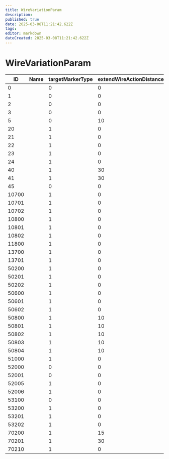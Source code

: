 ```yaml
---
title: WireVariationParam
description: 
published: true
date: 2025-03-08T11:21:42.622Z
tags: 
editor: markdown
dateCreated: 2025-03-08T11:21:42.622Z
---
```


# WireVariationParam
|ID   |Name|targetMarkerType|extendWireActionDistance|pad0      |recognitionAngleUp|recognitionAngleDown|recognitionAngleLeft|recognitionAngleRight|chrPhysicsHomingIdOffset|pad1                                                |
|-----|-|-|--|----------|--|--|---|---|-----|----------------------------------------------------|
|0    | |0|0 |[0&#124;0]|90|90|180|180|0    |[0&#124;0&#124;0&#124;0&#124;0&#124;0&#124;0&#124;0]|
1    | |0|0 |[0&#124;0]|90|90|90 |90 |0    |[0&#124;0&#124;0&#124;0&#124;0&#124;0&#124;0&#124;0]|
2    | |0|0 |[0&#124;0]|90|90|90 |90 |0    |[0&#124;0&#124;0&#124;0&#124;0&#124;0&#124;0&#124;0]|
3    | |0|0 |[0&#124;0]|90|90|180|180|0    |[0&#124;0&#124;0&#124;0&#124;0&#124;0&#124;0&#124;0]|
5    | |0|10|[0&#124;0]|90|90|90 |90 |0    |[0&#124;0&#124;0&#124;0&#124;0&#124;0&#124;0&#124;0]|
20   | |1|0 |[0&#124;0]|90|90|180|180|20   |[0&#124;0&#124;0&#124;0&#124;0&#124;0&#124;0&#124;0]|
21   | |1|0 |[0&#124;0]|90|90|90 |90 |0    |[0&#124;0&#124;0&#124;0&#124;0&#124;0&#124;0&#124;0]|
22   | |1|0 |[0&#124;0]|90|90|90 |90 |0    |[0&#124;0&#124;0&#124;0&#124;0&#124;0&#124;0&#124;0]|
23   | |1|0 |[0&#124;0]|90|90|180|180|0    |[0&#124;0&#124;0&#124;0&#124;0&#124;0&#124;0&#124;0]|
24   | |1|0 |[0&#124;0]|90|90|180|180|24   |[0&#124;0&#124;0&#124;0&#124;0&#124;0&#124;0&#124;0]|
40   | |1|30|[0&#124;0]|90|90|180|180|40   |[0&#124;0&#124;0&#124;0&#124;0&#124;0&#124;0&#124;0]|
41   | |1|30|[0&#124;0]|90|50|30 |10 |41   |[0&#124;0&#124;0&#124;0&#124;0&#124;0&#124;0&#124;0]|
45   | |0|0 |[0&#124;0]|90|90|180|180|53105|[0&#124;0&#124;0&#124;0&#124;0&#124;0&#124;0&#124;0]|
10700| |1|0 |[0&#124;0]|90|90|180|180|10700|[0&#124;0&#124;0&#124;0&#124;0&#124;0&#124;0&#124;0]|
10701| |1|0 |[0&#124;0]|90|90|180|180|10701|[0&#124;0&#124;0&#124;0&#124;0&#124;0&#124;0&#124;0]|
10702| |1|0 |[0&#124;0]|90|90|180|180|10702|[0&#124;0&#124;0&#124;0&#124;0&#124;0&#124;0&#124;0]|
10800| |1|0 |[0&#124;0]|90|90|180|180|10800|[0&#124;0&#124;0&#124;0&#124;0&#124;0&#124;0&#124;0]|
10801| |1|0 |[0&#124;0]|90|90|180|180|10801|[0&#124;0&#124;0&#124;0&#124;0&#124;0&#124;0&#124;0]|
10802| |1|0 |[0&#124;0]|90|90|180|180|10802|[0&#124;0&#124;0&#124;0&#124;0&#124;0&#124;0&#124;0]|
11800| |1|0 |[0&#124;0]|90|90|180|180|11800|[0&#124;0&#124;0&#124;0&#124;0&#124;0&#124;0&#124;0]|
13700| |1|0 |[0&#124;0]|90|90|180|180|13700|[0&#124;0&#124;0&#124;0&#124;0&#124;0&#124;0&#124;0]|
13701| |1|0 |[0&#124;0]|90|90|180|180|13701|[0&#124;0&#124;0&#124;0&#124;0&#124;0&#124;0&#124;0]|
50200| |1|0 |[0&#124;0]|90|50|80 |80 |50200|[0&#124;0&#124;0&#124;0&#124;0&#124;0&#124;0&#124;0]|
50201| |1|0 |[0&#124;0]|90|50|80 |80 |50201|[0&#124;0&#124;0&#124;0&#124;0&#124;0&#124;0&#124;0]|
50202| |1|0 |[0&#124;0]|90|50|80 |80 |50202|[0&#124;0&#124;0&#124;0&#124;0&#124;0&#124;0&#124;0]|
50600| |1|0 |[0&#124;0]|90|90|180|180|50600|[0&#124;0&#124;0&#124;0&#124;0&#124;0&#124;0&#124;0]|
50601| |1|0 |[0&#124;0]|90|90|180|180|50601|[0&#124;0&#124;0&#124;0&#124;0&#124;0&#124;0&#124;0]|
50602| |1|0 |[0&#124;0]|90|90|180|180|50602|[0&#124;0&#124;0&#124;0&#124;0&#124;0&#124;0&#124;0]|
50800| |1|10|[0&#124;0]|90|90|180|180|50800|[0&#124;0&#124;0&#124;0&#124;0&#124;0&#124;0&#124;0]|
50801| |1|10|[0&#124;0]|90|90|180|180|50801|[0&#124;0&#124;0&#124;0&#124;0&#124;0&#124;0&#124;0]|
50802| |1|10|[0&#124;0]|90|90|180|180|50802|[0&#124;0&#124;0&#124;0&#124;0&#124;0&#124;0&#124;0]|
50803| |1|10|[0&#124;0]|90|90|180|180|50803|[0&#124;0&#124;0&#124;0&#124;0&#124;0&#124;0&#124;0]|
50804| |1|10|[0&#124;0]|90|90|180|180|50804|[0&#124;0&#124;0&#124;0&#124;0&#124;0&#124;0&#124;0]|
51000| |1|0 |[0&#124;0]|90|90|180|180|51000|[0&#124;0&#124;0&#124;0&#124;0&#124;0&#124;0&#124;0]|
52000| |0|0 |[0&#124;0]|90|90|180|180|52000|[0&#124;0&#124;0&#124;0&#124;0&#124;0&#124;0&#124;0]|
52001| |0|0 |[0&#124;0]|90|90|180|180|52001|[0&#124;0&#124;0&#124;0&#124;0&#124;0&#124;0&#124;0]|
52005| |1|0 |[0&#124;0]|90|90|180|180|52005|[0&#124;0&#124;0&#124;0&#124;0&#124;0&#124;0&#124;0]|
52006| |1|0 |[0&#124;0]|90|90|180|180|52006|[0&#124;0&#124;0&#124;0&#124;0&#124;0&#124;0&#124;0]|
53100| |0|0 |[0&#124;0]|90|90|180|180|53100|[0&#124;0&#124;0&#124;0&#124;0&#124;0&#124;0&#124;0]|
53200| |1|0 |[0&#124;0]|90|90|180|180|53200|[0&#124;0&#124;0&#124;0&#124;0&#124;0&#124;0&#124;0]|
53201| |1|0 |[0&#124;0]|90|90|180|180|53201|[0&#124;0&#124;0&#124;0&#124;0&#124;0&#124;0&#124;0]|
53202| |1|0 |[0&#124;0]|90|90|180|180|53201|[0&#124;0&#124;0&#124;0&#124;0&#124;0&#124;0&#124;0]|
70200| |1|15|[0&#124;0]|90|90|180|180|70200|[0&#124;0&#124;0&#124;0&#124;0&#124;0&#124;0&#124;0]|
70201| |1|30|[0&#124;0]|90|90|180|180|70201|[0&#124;0&#124;0&#124;0&#124;0&#124;0&#124;0&#124;0]|
70210| |1|0 |[0&#124;0]|90|90|180|180|70210|[0&#124;0&#124;0&#124;0&#124;0&#124;0&#124;0&#124;0]|

